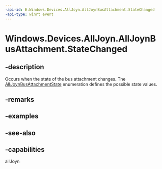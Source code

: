 ----api-id: E:Windows.Devices.AllJoyn.AllJoynBusAttachment.StateChanged
-api-type: winrt event
---<!-- Event syntaxpublic event Windows.Foundation.TypedEventHandler StateChanged<Windows.Devices.AllJoyn.AllJoynBusAttachment,  Windows.Devices.AllJoyn.AllJoynBusAttachmentStateChangedEventArgs>--># Windows.Devices.AllJoyn.AllJoynBusAttachment.StateChanged## -descriptionOccurs when the state of the bus attachment changes. The [AllJoynBusAttachmentState](alljoynbusattachmentstate.md) enumeration defines the possible state values.## -remarks## -examples## -see-also## -capabilitiesallJoyn